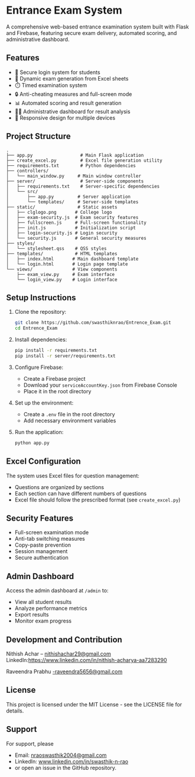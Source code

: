 # Entrance Exam System

A comprehensive web-based entrance examination system built with Flask and Firebase, featuring secure exam delivery, automated scoring, and administrative dashboard.

## Features

- 🔐 Secure login system for students
- 📝 Dynamic exam generation from Excel sheets
- ⏱️ Timed examination system
- 🔒 Anti-cheating measures and full-screen mode
- 📊 Automated scoring and result generation
- 👨‍💼 Administrative dashboard for result analysis
- 📱 Responsive design for multiple devices

## Project Structure

```
.
├── app.py                  # Main Flask application
├── create_excel.py         # Excel file generation utility
├── requirements.txt        # Python dependencies
├── controllers/           
│   └── main_window.py     # Main window controller
├── server/                 # Server-side components
│   ├── requirements.txt    # Server-specific dependencies
│   └── src/
│       ├── app.py         # Server application
│       └── templates/     # Server-side templates
├── static/                # Static assets
│   ├── clglogo.png       # College logo
│   ├── exam-security.js  # Exam security features
│   ├── fullscreen.js     # Full-screen functionality
│   ├── init.js           # Initialization script
│   ├── login-security.js # Login security
│   └── security.js       # General security measures
├── styles/
│   └── stylesheet.qss    # QSS styles
├── templates/            # HTML templates
│   ├── index.html       # Main dashboard template
│   └── login.html       # Login page template
└── views/               # View components
    ├── exam_view.py     # Exam interface
    └── login_view.py    # Login interface
```

## Setup Instructions

1. Clone the repository:
   ```bash
   git clone https://github.com/swasthiknrao/Entrence_Exam.git
   cd Entrence_Exam
   ```

2. Install dependencies:
   ```bash
   pip install -r requirements.txt
   pip install -r server/requirements.txt
   ```

3. Configure Firebase:
   - Create a Firebase project
   - Download your `serviceAccountKey.json` from Firebase Console
   - Place it in the root directory

4. Set up the environment:
   - Create a `.env` file in the root directory
   - Add necessary environment variables

5. Run the application:
   ```bash
   python app.py
   ```

## Excel Configuration

The system uses Excel files for question management:
- Questions are organized by sections
- Each section can have different numbers of questions
- Excel file should follow the prescribed format (see `create_excel.py`)

## Security Features

- Full-screen examination mode
- Anti-tab switching measures
- Copy-paste prevention
- Session management
- Secure authentication

## Admin Dashboard

Access the admin dashboard at `/admin` to:
- View all student results
- Analyze performance metrics
- Export results
- Monitor exam progress

## Development and Contribution

Nithish Achar – nithishachar29@gmail.com
LinkedIn:https://www.linkedin.com/in/nithish-acharya-aa7283290

Raveendra Prabhu -raveendra5656@gmail.com

## License

This project is licensed under the MIT License - see the LICENSE file for details.

## Support

For support, please
- Email: nraoswasthik2004@gmail.com
- LinkedIn: www.linkedin.com/in/swasthik-n-rao
-  or open an issue in the GitHub repository. 
